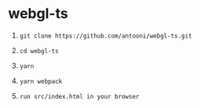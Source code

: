 # webgl-ts

1. `git clone https://github.com/antooni/webgl-ts.git`

2. `cd webgl-ts`

3. `yarn`

4. `yarn webpack`

5. `run src/index.html in your browser`
